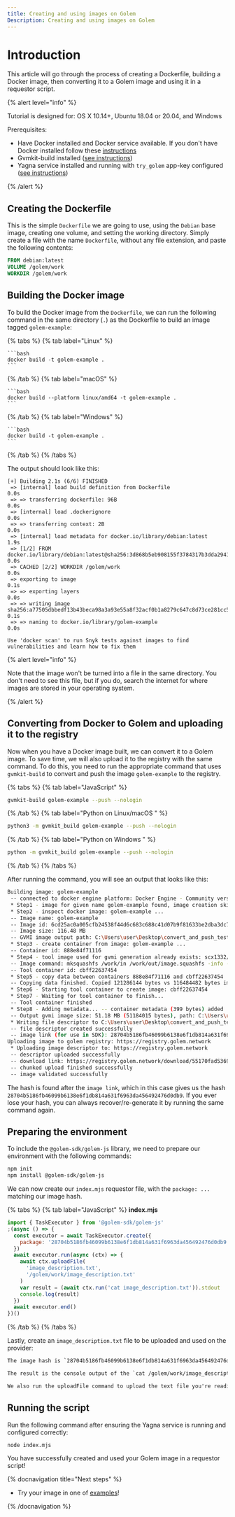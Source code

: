 ```yaml
---
title: Creating and using images on Golem
Description: Creating and using images on Golem
---
```


# Introduction

This article will go through the process of creating a Dockerfile, building a Docker image, then converting it to a Golem image and using it in a requestor script.

{% alert level="info" %}

Tutorial is designed for: OS X 10.14+, Ubuntu 18.04 or 20.04, and Windows

Prerequisites:

- Have Docker installed and Docker service available. If you don't have Docker installed follow these [instructions](https://www.docker.com/products/docker-desktop)
- Gvmkit-build installed ([see instructions](/docs/creators/javascript/examples/tools/gvmkit-build-installation))
- Yagna service installed and running with `try_golem` app-key configured ([see instructions](/docs/creators/javascript/examples/tools/yagna-installation-for-requestors))

{% /alert %}

## Creating the Dockerfile

This is the simple `Dockerfile` we are going to use, using the `Debian` base image, creating one volume, and setting the working directory. Simply create a file with the name `Dockerfile`, without any file extension, and paste the following contents:

```dockerfile
FROM debian:latest
VOLUME /golem/work
WORKDIR /golem/work
```

## Building the Docker image

To build the Docker image from the `Dockerfile`, we can run the following command in the same directory (`.`) as the Dockerfile to build an image tagged `golem-example`:

{% tabs %}
{% tab label="Linux" %}

    ```bash
    docker build -t golem-example .
    ```

{% /tab %}
{% tab label="macOS" %}

    ```bash
    docker build --platform linux/amd64 -t golem-example .
    ```

{% /tab %}
{% tab label="Windows" %}

    ```bash
    docker build -t golem-example .
    ```

{% /tab %}
{% /tabs %}

The output should look like this:

```
[+] Building 2.1s (6/6) FINISHED
 => [internal] load build definition from Dockerfile                                                               0.0s
 => => transferring dockerfile: 96B                                                                                0.0s
 => [internal] load .dockerignore                                                                                  0.0s
 => => transferring context: 2B                                                                                    0.0s
 => [internal] load metadata for docker.io/library/debian:latest                                                   1.9s
 => [1/2] FROM docker.io/library/debian:latest@sha256:3d868b5eb908155f3784317b3dda2941df87bbbbaa4608f84881de66d9b  0.0s
 => CACHED [2/2] WORKDIR /golem/work                                                                               0.0s
 => exporting to image                                                                                             0.1s
 => => exporting layers                                                                                            0.0s
 => => writing image sha256:a77505dbbedf13b43beca98a3a93e55a8f32acf0b1a8279c647c8d73ce281cc5                       0.1s
 => => naming to docker.io/library/golem-example                                                                   0.0s

Use 'docker scan' to run Snyk tests against images to find vulnerabilities and learn how to fix them
```

{% alert level="info" %}

Note that the image won't be turned into a file in the same directory. You don't need to see this file, but if you do, search the internet for where images are stored in your operating system.

{% /alert  %}

## Converting from Docker to Golem and uploading it to the registry

Now when you have a Docker image built, we can convert it to a Golem image. To save time, we will also upload it to the registry with the same command. To do this, you need to run the appropriate command that uses `gvmkit-build` to convert and push the image `golem-example` to the registry.

{% tabs %}
{% tab label="JavaScript" %}

```bash
gvmkit-build golem-example --push --nologin
```

{% /tab %}
{% tab label="Python on Linux/macOS " %}

```bash
python3 -m gvmkit_build golem-example --push --nologin
```

{% /tab %}
{% tab label="Python on Windows " %}

```bash
python -m gvmkit_build golem-example --push --nologin
```

{% /tab %}
{% /tabs %}

After running the command, you will see an output that looks like this:

```bash
Building image: golem-example
 -- connected to docker engine platform: Docker Engine - Community version: 20.10.12
 * Step1 - image for given name golem-example found, image creation skipped
 * Step2 - inspect docker image: golem-example ...
 -- Image name: golem-example
 -- Image id: 6cd25ac0a005cfb24538f44d6c683c688c41d07b9f81633be2dba3dc77a30db5
 -- Image size: 116.48 MB
 -- GVMI image output path: C:\Users\user\Desktop\convert_and_push_test\golem-example-latest-6cd25ac0a0.gvmi
 * Step3 - create container from image: golem-example ...
 -- Container id: 888e84f71116
 * Step4 - tool image used for gvmi generation already exists: scx1332/squashfs ...
 -- Image command: mksquashfs /work/in /work/out/image.squashfs -info -comp lzo -noappend
 -- Tool container id: cbff22637454
 * Step5 - copy data between containers 888e84f71116 and cbff22637454 ...
 -- Copying data finished. Copied 121286144 bytes vs 116484482 bytes image
 * Step6 - Starting tool container to create image: cbff22637454
 * Step7 - Waiting for tool container to finish...
 -- Tool container finished
 * Step8 - Adding metadata... -- container metadata (399 bytes) added
 -- Output gvmi image size: 51.18 MB (51184015 bytes), path: C:\Users\user\Desktop\convert_and_push_test\golem-example-latest-6cd25ac0a0.gvmi
 * Writing file descriptor to C:\Users\user\Desktop\convert_and_push_test\golem-example-latest-6cd25ac0a0.gvmi.descr.bin
 -- file descriptor created successfully
 -- image link (for use in SDK): 28704b5186fb46099b6138e6f1db814a631f6963da456492476d0db9
Uploading image to golem registry: https://registry.golem.network
 * Uploading image descriptor to: https://registry.golem.network
 -- descriptor uploaded successfully
 -- download link: https://registry.golem.network/download/55170fad5369f44406d6aa8b9a1e8a3e793cf81c7c544a648f988d7119b8a2af
 -- chunked upload finished successfully
 -- image validated successfully
```

The hash is found after the `image link`, which in this case gives us the hash `28704b5186fb46099b6138e6f1db814a631f6963da456492476d0db9`. If you ever lose your hash, you can always recover/re-generate it by running the same command again.

## Preparing the environment

To include the `@golem-sdk/golem-js` library, we need to prepare our environment with the following commands:

```bash
npm init
npm install @golem-sdk/golem-js
```

We can now create our `index.mjs` requestor file, with the `package: ...` matching our image hash.

{% tabs %}
{% tab label="JavaScript" %}
**index.mjs**

```js
import { TaskExecutor } from '@golem-sdk/golem-js'
;(async () => {
  const executor = await TaskExecutor.create({
    package: '28704b5186fb46099b6138e6f1db814a631f6963da456492476d0db9',
  })
  await executor.run(async (ctx) => {
    await ctx.uploadFile(
      'image_description.txt',
      '/golem/work/image_description.txt'
    )
    var result = (await ctx.run('cat image_description.txt')).stdout
    console.log(result)
  })
  await executor.end()
})()
```

{% /tab  %}
{% /tabs %}

Lastly, create an `image_description.txt` file to be uploaded and used on the provider:

```txt
The image hash is `28704b5186fb46099b6138e6f1db814a631f6963da456492476d0db9`. By altering the hash to another value  - corresponding to a different image, you ask the provider use anotjhe image to create remote environment when you will run you tasks.

The result is the console output of the `cat /golem/work/image_description.txt` command. By changing this, we can experiment with other functionality.

We also run the uploadFile command to upload the text file you're reading right now from the local machine to the provider machine.
```

## Running the script

Run the following command after ensuring the Yagna service is running and configured correctly:

`node index.mjs`

You have successfully created and used your Golem image in a requestor script!

{% docnavigation title="Next steps" %}

- Try your image in one of [examples](/docs/examples)!

{% /docnavigation %}
